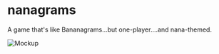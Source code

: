 # nanagrams
A game that's like Bananagrams...but one-player....and nana-themed.

![Mockup](http://s16.postimg.org/6h4lvru1x/nanagrams_mockup.png)

